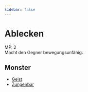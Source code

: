 ```yaml
---
sidebar: false
---
```

# Ablecken

MP: 2\
Macht den Gegner bewegungsunfähig.

## Monster

- [Geist](../../types/undead/geist/)
- [Zungenbär](../../types/beast/zungenbaer/)